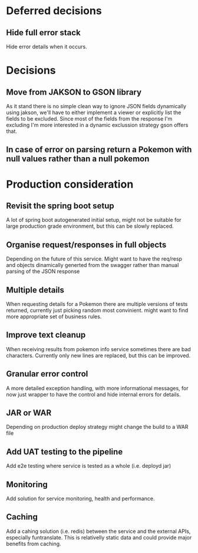 # Deferred decisions
## Hide full error stack
Hide error details when it occurs.

# Decisions
## Move from JAKSON to GSON library
As it stand there is no simple clean way to ignore JSON fields dynamically using jakson, we'll have to either implement a viewer or explicitly list the fields to be excluded. Since most of the fields from the response I'm excluding I'm more interested in a dynamic exclussion strategy gson offers that.
## In case of error on parsing return a Pokemon with null values rather than a null pokemon



# Production consideration
## Revisit the spring boot setup
A lot of spring boot autogenerated initial setup, might not be suitable for large production grade environment, but this can be slowly replaced.
## Organise request/responses in full objects
Depending on the future of this service. Might want to have the req/resp and objects dinamically generted from the swagger rather than manual parsing of the JSON response
## Multiple details
When requesting details for a Pokemon there are multiple versions of tests returned, currently just picking random most convinient. might want to find more appropriate set of business rules.
## Improve text cleanup
When receiving results from pokemon info service sometimes there are bad characters. Currently only new lines are replaced, but this can be improved.
## Granular error control
A more detailed exception handling, with more informational messages, for now just wrapper to have the control and hide internal errors for details.
## JAR or WAR 
Depending on production deploy strategy might change the build to a WAR file
## Add UAT testing to the pipeline
Add e2e testing where service is tested as a whole (i.e. deployd jar)
## Monitoring
Add solution for service monitoring, health and performance.
## Caching
Add a cahing solution (i.e. redis) between the service and the external APIs, especially funtranslate. This is relativelly static data and could provide major benefits from caching.